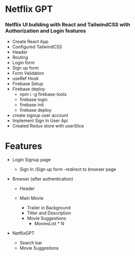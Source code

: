 # Netflix GPT

### Netflix UI building with React and TailwindCSS with Authorization and Login features

- Create React App
- Configured TailwindCSS
- Header
- Routing
- Login form
- Sign up form
- Form Validation
- useRef Hook
- Firebase Setup
- Firebase deploy
  - npm i -g firebase-tools
  - firebase login
  - firebase init
  - firebase deploy
- create signup user account
- Implement Sign In User Api
- Created Redux store with userSlice

# Features

- Login Signup page
  - Sign In /Sign up form
    -redirect to browser page
- Browser (after authentication)

  - Header

  - Main Movie
    - Trailer in Background
    - Titler and Description
    - Movie Suggestions
      - MoviesList \* N

- NetflixGPT
  - Search bar
  - Movie Suggestions
